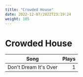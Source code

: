 ```yaml
---
title: "Crowded House"
date: 2022-12-07/2022T23:19:24
weight: 105
---
```


# Crowded House

 Song | Plays 
----- | -----:
Don't Dream It's Over | 1
